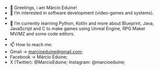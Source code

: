 - 👋 Greetings, i am Márcio Eduine!
- 👀 I’m interested in software development (video-games and systems).
- 
- 🌱 I’m currently learning Python, Kotlin and more about Blueprint, Java, JavaScript and C to make games using Unreal Engine, RPG Maker MV/MZ and some code editors.
- 
- 📫 How to reach me:
- Gmail -> marcioeduine@gmail.com;
- Facebook -> Márcio Eduine;
- X (Twitter): @MarcioEduine;
Instagram: @marcioeduine;
